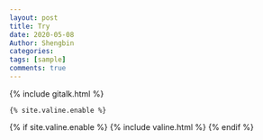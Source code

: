 ```yaml
---
layout: post
title: Try
date: 2020-05-08
Author: Shengbin
categories: 
tags: [sample]
comments: true
---
```


{% include gitalk.html %}

```{% site.valine.enable %} ```
<!-- Valine 评论框 start -->
{% if site.valine.enable %}
  {% include valine.html %}
{% endif %}
<!-- Valine 评论框 end -->